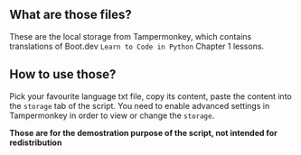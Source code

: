## What are those files?

These are the local storage from Tampermonkey, which contains translations of Boot.dev `Learn to Code in Python` Chapter 1 lessons.

## How to use those?

Pick your favourite language txt file, copy its content, paste the content into the `storage` tab of the script. You need to enable advanced settings in Tampermonkey in order to view or change the `storage`.

**Those are for the demostration purpose of the script, not intended for redistribution**